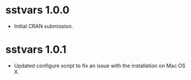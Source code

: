 # sstvars 1.0.0

* Initial CRAN submission.

# sstvars 1.0.1

* Updated configure script to fix an issue with the installation on Mac OS X.
